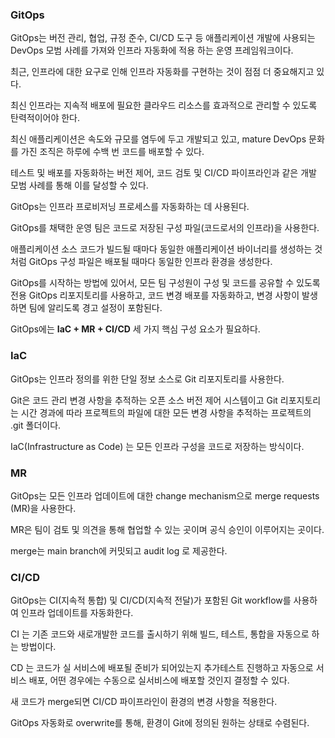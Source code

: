### GitOps

GitOps는 버전 관리, 협업, 규정 준수, CI/CD 도구 등 애플리케이션 개발에 사용되는 DevOps 모범 사례를 가져와 인프라 자동화에 적용 하는 운영 프레임워크이다.

최근, 인프라에 대한 요구로 인해 인프라 자동화를 구현하는 것이 점점 더 중요해지고 있다.

최신 인프라는 지속적 배포에 필요한 클라우드 리소스를 효과적으로 관리할 수 있도록 탄력적이어야 한다.

최신 애플리케이션은 속도와 규모를 염두에 두고 개발되고 있고, mature DevOps 문화를 가진 조직은 하루에 수백 번 코드를 배포할 수 있다.

테스트 및 배포를 자동화하는 버전 제어, 코드 검토 및 CI/CD 파이프라인과 같은 개발 모범 사례를 통해 이를 달성할 수 있다.

GitOps는 인프라 프로비저닝 프로세스를 자동화하는 데 사용된다.

GitOps를 채택한 운영 팀은 코드로 저장된 구성 파일(코드로서의 인프라)을 사용한다.

애플리케이션 소스 코드가 빌드될 때마다 동일한 애플리케이션 바이너리를 생성하는 것처럼 GitOps 구성 파일은 배포될 때마다 동일한 인프라 환경을 생성한다.

GitOps를 시작하는 방법에 있어서, 모든 팀 구성원이 구성 및 코드를 공유할 수 있도록 전용 GitOps 리포지토리를 사용하고, 코드 변경 배포를 자동화하고, 변경 사항이 발생하면 팀에 알리도록 경고 설정이 포함된다.

GitOps에는 **IaC + MR + CI/CD** 세 가지 핵심 구성 요소가 필요하다.

### IaC

GitOps는 인프라 정의를 위한 단일 정보 소스로 Git 리포지토리를 사용한다.

Git은 코드 관리 변경 사항을 추적하는 오픈 소스 버전 제어 시스템이고 Git 리포지토리는 시간 경과에 따라 프로젝트의 파일에 대한 모든 변경 사항을 추적하는 프로젝트의 .git 폴더이다.

IaC(Infrastructure as Code) 는 모든 인프라 구성을 코드로 저장하는 방식이다.

### MR

GitOps는 모든 인프라 업데이트에 대한 change mechanism으로 merge requests (MR)을 사용한다.

MR은 팀이 검토 및 의견을 통해 협업할 수 있는 곳이며 공식 승인이 이루어지는 곳이다.

merge는 main branch에 커밋되고 audit log 로 제공한다.

### **CI/CD**

GitOps는 CI(지속적 통합) 및 CI/CD(지속적 전달)가 포함된  Git workflow를 사용하여 인프라 업데이트를 자동화한다. 

CI 는 기존 코드와 새로개발한 코드를 출시하기 위해 빌드, 테스트, 통합을 자동으로 하는 방법이다.

CD 는 코드가 실 서비스에 배포될 준비가 되어있는지 추가테스트 진행하고 자동으로 서비스 배포, 어떤 경우에는 수동으로 실서비스에 배포할 것인지 결정할 수 있다.

새 코드가 merge되면 CI/CD 파이프라인이 환경의 변경 사항을 적용한다.

GitOps 자동화로 overwrite를 통해, 환경이 Git에 정의된 원하는 상태로 수렴된다.
